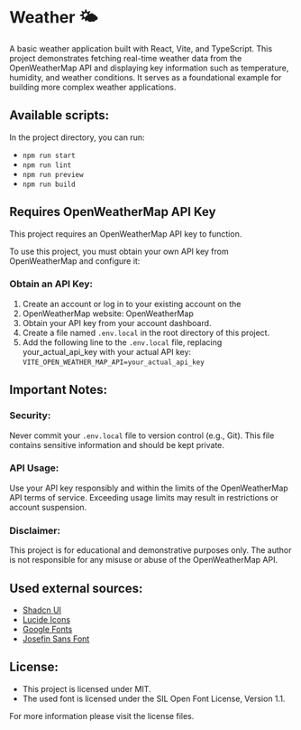 # Weather 🌤

A basic weather application built with React, Vite, and TypeScript. This project demonstrates fetching real-time weather data from the OpenWeatherMap API and displaying key information such as temperature, humidity, and weather conditions. It serves as a foundational example for building more complex weather applications.

## Available scripts:

In the project directory, you can run:

- `npm run start`
- `npm run lint`
- `npm run preview`
- `npm run build`

## Requires OpenWeatherMap API Key

This project requires an OpenWeatherMap API key to function.

To use this project, you must obtain your own API key from OpenWeatherMap and configure it:

### Obtain an API Key:

1. Create an account or log in to your existing account on the
2. OpenWeatherMap website: OpenWeatherMap
3. Obtain your API key from your account dashboard.
4. Create a file named `.env.local` in the root directory of this project.
5. Add the following line to the `.env.local` file, replacing your_actual_api_key with your actual API key: `VITE_OPEN_WEATHER_MAP_API=your_actual_api_key`

## Important Notes:

### Security:

Never commit your `.env.local` file to version control (e.g., Git).
This file contains sensitive information and should be kept private.

### API Usage:

Use your API key responsibly and within the limits of the OpenWeatherMap API terms of service.
Exceeding usage limits may result in restrictions or account suspension.

### Disclaimer:

This project is for educational and demonstrative purposes only. The author is not responsible for any misuse or abuse of the OpenWeatherMap API.

## Used external sources:

- [Shadcn UI](https://ui.shadcn.com/)
- [Lucide Icons](https://lucide.dev)
- [Google Fonts](https://fonts.google.com/specimen/Josefin+Sans)
- [Josefin Sans Font](https://github.com/googlefonts/josefinsans)

## License:

- This project is licensed under MIT.
- The used font is licensed under the SIL Open Font License, Version 1.1.

For more information please visit the license files.
